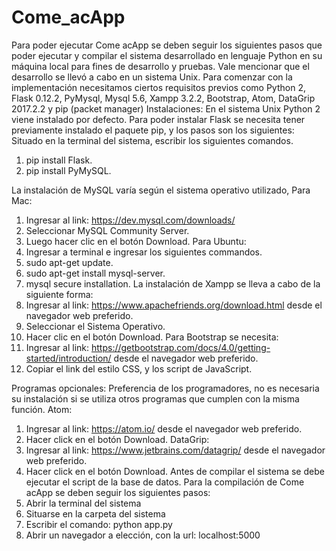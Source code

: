 # Come_acApp

Para poder ejecutar Come acApp se deben seguir los siguientes pasos que poder ejecutar y compilar el sistema desarrollado en lenguaje Python en su máquina local para fines de desarrollo y pruebas. Vale mencionar que el desarrollo se llevó a cabo en un sistema Unix.
Para comenzar con la implementación necesitamos ciertos requisitos previos como Python 2, Flask 0.12.2, PyMysql, Mysql 5.6, Xampp 3.2.2, Bootstrap, Atom, DataGrip 2017.2.2 y pip (packet manager)
Instalaciones:
En el sistema Unix Python 2 viene instalado por defecto. 
Para poder instalar Flask se necesita tener previamente instalado el paquete pip, y los pasos son los siguientes:
Situado en la terminal del sistema, escribir los siguientes comandos.
1.	pip install Flask.
2.	pip install PyMySQL.

La instalación de MySQL varía según el sistema operativo utilizado, Para Mac:
1.	Ingresar al link: https://dev.mysql.com/downloads/
2.	Seleccionar MySQL Community Server.
3.	Luego hacer clic en el botón Download.
Para Ubuntu:
1.	Ingresar a terminal e ingresar los siguientes commandos.
2.	sudo apt-get update.
3.	sudo apt-get install mysql-server.
4.	mysql secure installation.
La instalación de Xampp se lleva a cabo de la siguiente forma:
1.	Ingresar al link: https://www.apachefriends.org/download.html desde el navegador web preferido.
2.	Seleccionar el Sistema Operativo.
3.	Hacer clic en el botón Download.
Para Bootstrap se necesita:
1.	Ingresar al link: https://getbootstrap.com/docs/4.0/getting-started/introduction/ desde el navegador web preferido.
2.	Copiar el link del estilo CSS, y los script de JavaScript.





Programas opcionales:
Preferencia de los programadores, no es necesaria su instalación si se utiliza otros programas que cumplen con la misma función.
Atom:
1.	Ingresar al link: https://atom.io/ desde el navegador web preferido.
2.	Hacer click en el botón Download.
DataGrip:
1.	Ingresar al link: https://www.jetbrains.com/datagrip/ desde el navegador web preferido.
2.	Hacer click en el botón Download.
Antes de compilar el sistema se debe ejecutar el script de la base de datos.
Para la compilación de Come acApp se deben seguir los siguientes pasos:
1.	Abrir la terminal del sistema
2.	Situarse en la carpeta del sistema
3.	Escribir el comando: python app.py
4.	Abrir un navegador a elección, con la url: localhost:5000
